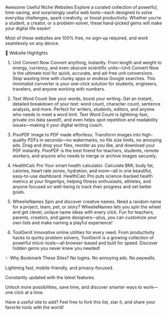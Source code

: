 Awesome Useful Niche Websites
Explore a curated collection of powerful, time-saving, and surprisingly useful web tools—each designed to solve everyday challenges, spark creativity, or boost productivity. Whether you’re a student, a creator, or a problem-solver, these hand-picked gems will make your digital life easier!

Most of these websites are 100% free, no sign-up required, and work seamlessly on any device.

🚀 Website Highlights
1. Unit Convert Now
Convert anything, instantly.
From length and weight to energy, currency, and even obscure scientific units—Unit Convert Now is the ultimate tool for quick, accurate, and ad-free unit conversions. Stop wasting time with clunky apps or endless Google searches. This minimalist converter is your one-click solution for students, engineers, travelers, and anyone working with numbers.

2. Text Word Count
See your words, boost your writing.
Get an instant, detailed breakdown of your text: word count, character count, sentence analysis, and more. Perfect for writers, students, editors, and anyone who needs to meet a word limit. Text Word Count is lightning-fast, private (no data saved!), and even helps spot repetition and readability issues—making it your digital writing coach.

3. PixnPDF
Image to PDF made effortless.
Transform images into high-quality PDFs in seconds—no watermarks, no file size limits, no annoying ads. Drag and drop your files, reorder as you like, and download your PDF instantly. PixnPDF is the best friend for teachers, students, remote workers, and anyone who needs to merge or archive images securely.

4. HealthCalc Pro
Your smart health calculator.
Calculate BMI, body fat, calories, heart rate zones, hydration, and more—all in one beautiful, easy-to-use dashboard. HealthCalc Pro puts science-backed health metrics at your fingertips, helping fitness enthusiasts, athletes, and anyone focused on well-being to track their progress and set better goals.

5. WheelieNames
Spin and discover creative names.
Need a random name for a project, team, pet, or story? WheelieNames lets you spin the wheel and get clever, unique name ideas with every click. Fun for teachers, parents, creators, and game designers—plus, you can customize your own lists and make naming a playful experience!

6. ToolGenX
Innovative online utilities for every need.
From productivity hacks to quirky problem solvers, ToolGenX is a growing collection of powerful micro-tools—all browser-based and built for speed. Discover hidden gems you never knew you needed!

✨ Why Bookmark These Sites?
No logins. No annoying ads. No paywalls.

Lightning fast, mobile-friendly, and privacy-focused.

Constantly updated with the latest features.

Unlock more possibilities, save time, and discover smarter ways to work—one click at a time.

Have a useful site to add? Feel free to fork this list, star it, and share your favorite tools with the world!

